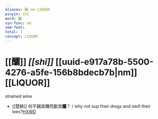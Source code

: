 ```yaml
---
aliases: 釃 nm LIQUOR
pinyin: shī
word: 釃
syn-func: nm
sem-feat: 
total: 1
concept: LIQUOR 
---
```

# [[釃]] *[[shī]]*  [[uuid-e917a78b-5500-4276-a5fe-156b8bdecb7b|nm]] [[LIQUOR]]
strained wine
 - [[楚辭]] 何不餔其糟而歠其**釃**？ / why not sup their dregs and swill their lees?[HXWD](https://hxwd.org/textview.html?location=KR4a0001_tls_007-1a.20)